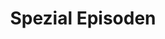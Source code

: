 ---
permalink: /eulen-vor-die-saeue/spezial-episoden
layout: specialEpisodes
title: Spezial Episoden
parent: Eulen vor die Säue
nav_order: 1
metadataName: evds
tagName: other
---